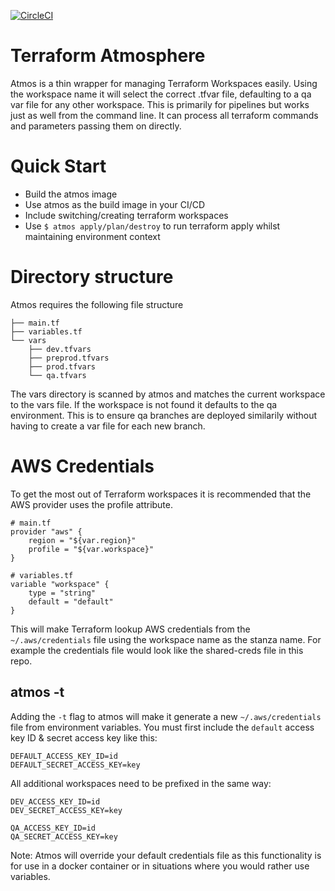 [![CircleCI](https://circleci.com/gh/Spengreb/atmos.svg?style=svg)](https://circleci.com/gh/Spengreb/atmos)

# Terraform Atmosphere
Atmos is a thin wrapper for managing Terraform Workspaces easily. Using the workspace name it will select the correct .tfvar file, defaulting to a qa var file for any other workspace. This is primarily for pipelines but works just as well from the command line. It can process all terraform commands and parameters passing them on directly.

# Quick Start

- Build the atmos image
- Use atmos as the build image in your CI/CD
- Include switching/creating terraform workspaces
- Use `$ atmos apply/plan/destroy` to run terraform apply whilst maintaining environment context

# Directory structure

Atmos requires the following file structure

```
├── main.tf
├── variables.tf
└── vars
    ├── dev.tfvars
    ├── preprod.tfvars
    ├── prod.tfvars
    └── qa.tfvars
```

The vars directory is scanned by atmos and matches the current workspace to the vars file. If the workspace is not found it defaults to the qa environment. This is to ensure qa branches are deployed similarily without having to create a var file for each new branch.

# AWS Credentials

To get the most out of Terraform workspaces it is recommended that the AWS provider uses the profile attribute.

```
# main.tf
provider "aws" {
    region = "${var.region}"
    profile = "${var.workspace}"
}
```

```
# variables.tf
variable "workspace" {
    type = "string"
    default = "default"
}
```

This will make Terraform lookup AWS credentials from the `~/.aws/credentials` file using the workspace name as the stanza name. For example the credentials file would look like the shared-creds file in this repo.

## atmos -t

Adding the `-t` flag to atmos will make it generate a new `~/.aws/credentials` file from environment variables. You must first include the `default` access key ID & secret access key like this:

```
DEFAULT_ACCESS_KEY_ID=id
DEFAULT_SECRET_ACCESS_KEY=key
```

All additional workspaces need to be prefixed in the same way:

```
DEV_ACCESS_KEY_ID=id
DEV_SECRET_ACCESS_KEY=key

QA_ACCESS_KEY_ID=id
QA_SECRET_ACCESS_KEY=key
```

Note: Atmos will override your default credentials file as this functionality is for use in a docker container or in situations where you would rather use variables.